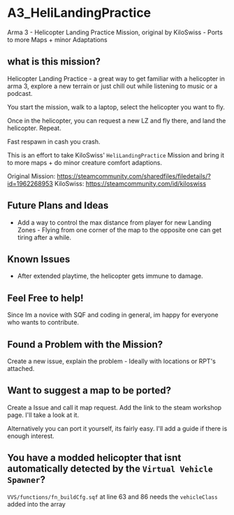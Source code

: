 # A3_HeliLandingPractice
Arma 3 - Helicopter Landing Practice Mission, original by KiloSwiss - Ports to more Maps + minor Adaptations

## what is this mission?

Helicopter Landing Practice - a great way to get familiar with a helicopter in arma 3, explore a new terrain or just chill out while listening to music or a podcast.


You start the mission, walk to a laptop, select the helicopter you want to fly.

Once in the helicopter, you can request a new LZ and fly there, and land the helicopter. Repeat.

Fast respawn in cash you crash.



This is an effort to take KiloSwiss' `HeliLandingPractice` Mission and bring it to more maps + do minor creature comfort adaptions. 


Original Mission: https://steamcommunity.com/sharedfiles/filedetails/?id=1962268953
KiloSwiss: https://steamcommunity.com/id/kiloswiss

## Future Plans and Ideas
- Add a way to control the max distance from player for new Landing Zones - Flying from one corner of the map to the opposite one can get tiring after a while.

## Known Issues
- After extended playtime, the helicopter gets immune to damage.

## Feel Free to help!
Since Im a novice with SQF and coding in general, im happy for everyone who wants to contribute.

## Found a Problem with the Mission?
Create a new issue, explain the problem - Ideally with locations or RPT's attached.

## Want to suggest a map to be ported?
Create a Issue and call it map request. Add the link to the steam workshop page. I'll take a look at it.

Alternatively you can port it yourself, its fairly easy. I'll add a guide if there is enough interest.

## You have a modded helicopter that isnt automatically detected by the `Virtual Vehicle Spawner`?
`VVS/functions/fn_buildCfg.sqf` at line 63 and 86 needs the `vehicleClass` added into the array
